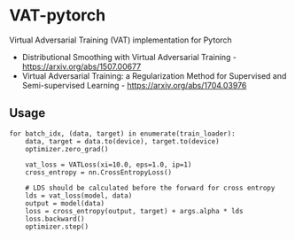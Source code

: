 # VAT-pytorch
Virtual Adversarial Training (VAT) implementation for Pytorch

* Distributional Smoothing with Virtual Adversarial Training - https://arxiv.org/abs/1507.00677
* Virtual Adversarial Training: a Regularization Method for Supervised and Semi-supervised Learning - 
https://arxiv.org/abs/1704.03976

## Usage
```
for batch_idx, (data, target) in enumerate(train_loader):
    data, target = data.to(device), target.to(device)
    optimizer.zero_grad()

    vat_loss = VATLoss(xi=10.0, eps=1.0, ip=1)
    cross_entropy = nn.CrossEntropyLoss()

    # LDS should be calculated before the forward for cross entropy
    lds = vat_loss(model, data)
    output = model(data)
    loss = cross_entropy(output, target) + args.alpha * lds
    loss.backward()
    optimizer.step()
```
